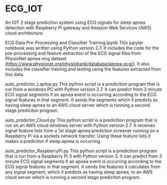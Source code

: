 # ECG_IOT
An IOT 2 stage prediction system using ECG signals for sleep apnea detection with Raspberry Pi gateway and Amazon Web Services (AWS) cloud architecture

ECG Data Pre-Processing and Classifier Training.ipynb
This jupyter notebook was written using Python version 2.7. It includes the code for the pre-processing and feature extraction of the ECG signal files from PhysioNet apnea-ecg dataset (https://www.physionet.org/physiobank/database/apnea-ecg/). It also includes the classifier training and testing using the features extracted from this data.

auto_predictor_Laptop.py
This python script is a predicition program that is run from a windows PC with Python version 2.7. It can predict from 3 minute ECG signal segments if an apnea event is occurring according to the ECG signal features in that segment. It sends the segments which it predicts as having sleep apnea to an AWS cloud server which is running a second stage prediciton program.

auto_predictor_Cloud.py
This python script is a predicition program that is run on an AWS cloud windows server with Python version 2.7. It receives signal feature lists from a 1st stage apnea prediction screener running on a Raspberry Pi via a sockets network transfer. Using these feature lists it makes a prediciton if sleep apnea is occurring.

auto_predictor_RaspberryPi.py
This python script is a predicition program that is run from a Raspberry Pi 3 with Python version 3. It can predict from 3 minute ECG signal segments if an apnea event is occurring according to the ECG signal features in that segment. It sends the features it calculates from any signal segment, which it predicts as having sleep apnea, to an AWS cloud server which is running a second stage prediciton program.

